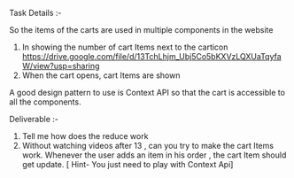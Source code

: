 Task Details :-

So the items of the carts are used in multiple components in the website

1. In showing the number of cart Items next to the carticon https://drive.google.com/file/d/13TchLhjm_Ubj5Co5bKXVzLQXUaTqyfaW/view?usp=sharing
2. When the cart opens, cart Items are shown

A good design pattern to use is Context API so that the cart is accessible to all the components.


Deliverable :-

1. Tell me how does the reduce work
2. Without watching videos after 13 , can you try to make the cart Items work. Whenever the user adds an item in his order , the cart Item should get update. [ Hint- You just need to play with Context Api]